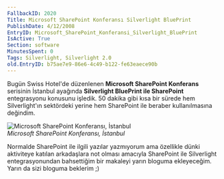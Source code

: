 ```yaml
---
FallbackID: 2020
Title: Microsoft SharePoint Konferansı Silverlight BluePrint
PublishDate: 4/12/2008
EntryID: Microsoft_SharePoint_Konferansi_Silverlight_BluePrint
IsActive: True
Section: software
MinutesSpent: 0
Tags: Silverlight, Silverlight 2.0
old.EntryID: b75ae7e9-86e6-4c49-b122-fe63eaece90b
---
```

Bugün Swiss Hotel'de düzenlenen **Microsoft SharePoint Konferans**
serisinin İstanbul ayağında **Silverlight BluePrint ile SharePoint**
entegrasyonu konusunu işledik. 50 dakika gibi kısa bir sürede hem
Silverlight'ın sektördeki yerine hem SharePoint ile beraber
kullanılmasına değindim.

![Microsoft SharePoint Konferansı,
İstanbul](http://cdn.daron.yondem.com/assets/2020/11042008_1.jpg)\
*Microsoft SharePoint Konferansı, İstanbul*

Normalde SharePoint ile ilgili yazılar yazmıyorum ama özellikle dünki
aktiviteye katılan arkadaşlara not olması amacıyla SharePoint ile
Silverlight entegrasyonundan bahsettiğim bir makaleyi yarın bloguma
ekleyeceğim. Yarın da sizi bloguma beklerim ;)


